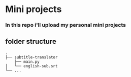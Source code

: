 # Mini projects
### In this repo i'll upload my personal mini projects

## folder structure
    .
    ├── subtitle-translator
        ├── main.py
    │   └── english-sub.srt
    └── ...
    
